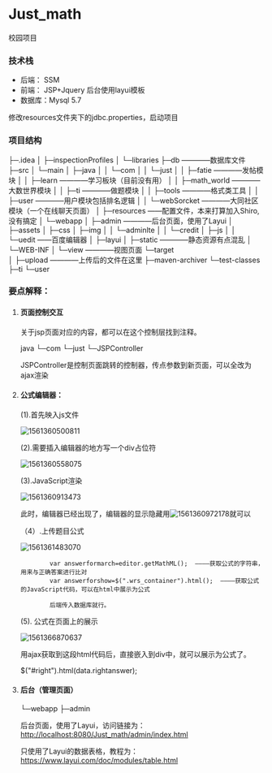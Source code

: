 # Just_math
校园项目

### 技术栈

* 后端： SSM
* 前端： JSP+Jquery
后台使用layui模板
* 数据库：Mysql 5.7

修改resources文件夹下的jdbc.properties，启动项目



### 项目结构

├─.idea
│  ├─inspectionProfiles
│  └─libraries
├─db  ————数据库文件
├─src
│  └─main
│      ├─java
│      │  └─com
│      │      └─just
│      │          ├─fatie  ————发帖模块 
│      │          ├─learn  ————学习板块（目前没有用）
│      │          ├─math_world  ————大数世界模块
│      │          ├─ti  ————做题模块
│      │          ├─tools  ————格式类工具
│      │          ├─user  ————用户模块包括排名逻辑
│      │          └─webSorcket   ————大同社区模块（一个在线聊天页面）
│      ├─resources  ——配置文件，本来打算加入Shiro,没有搞定
│      └─webapp
│          ├─admin  ————后台页面，使用了Layui
│          ├─assets
│          ├─css
│          ├─img
│          │  └─adminlte
│          │      └─credit
│          ├─js
│          │  └─uedit  ——百度编辑器
│          ├─layui 
│          ├─static  ————静态资源有点混乱
│          └─WEB-INF
│              └─view  ————视图页面
└─target   
    │  ├─upload  ————上传后的文件在这里
    ├─maven-archiver
    └─test-classes
        ├─ti
        └─user



### 要点解释：

1. #### 页面控制交互

   关于jsp页面对应的内容，都可以在这个控制层找到注释。

   java
   └─com
   	└─just
       	└─JSPController

   JSPController是控制页面跳转的控制器，传点参数到新页面，可以全改为ajax渲染

2. #### 公式编辑器：

   (1).首先映入js文件

   ![1561360500811](C:\Users\Administrator\AppData\Roaming\Typora\typora-user-images\1561360500811.png)

   

   

   (2).需要插入编辑器的地方写一个div占位符

   ![1561360558075](C:\Users\Administrator\AppData\Roaming\Typora\typora-user-images\1561360558075.png)

   (3).JavaScript渲染

   ![1561360913473](C:\Users\Administrator\AppData\Roaming\Typora\typora-user-images\1561360913473.png)

   

   

   此时，编辑器已经出现了，编辑器的显示隐藏用![1561360972178](C:\Users\Administrator\AppData\Roaming\Typora\typora-user-images\1561360972178.png)就可以

   （4）.上传题目公式

   ![1561361483070](C:\Users\Administrator\AppData\Roaming\Typora\typora-user-images\1561361483070.png)

   

               var answerformarch=editor.getMathML();  ————获取公式的字符串，用来与正确答案进行比对
               var answerforshow=$(".wrs_container").html();  ————获取公式的JavaScript代码，可以在html中展示为公式
               
               后端传入数据库就行。

       
   (5). 公式在页面上的展示

   ![1561366870637](C:\Users\Administrator\AppData\Roaming\Typora\typora-user-images\1561366870637.png)

   用ajax获取到这段html代码后，直接嵌入到div中，就可以展示为公式了。

   

      $("#right").html(data.rightanswer);

3. #### 后台（管理页面）

    └─webapp
           ├─admin 

   后台页面，使用了Layui，访问链接为：<http://localhost:8080/Just_math/admin/index.html>

   只使用了Layui的数据表格，教程为：<https://www.layui.com/doc/modules/table.html>

   
